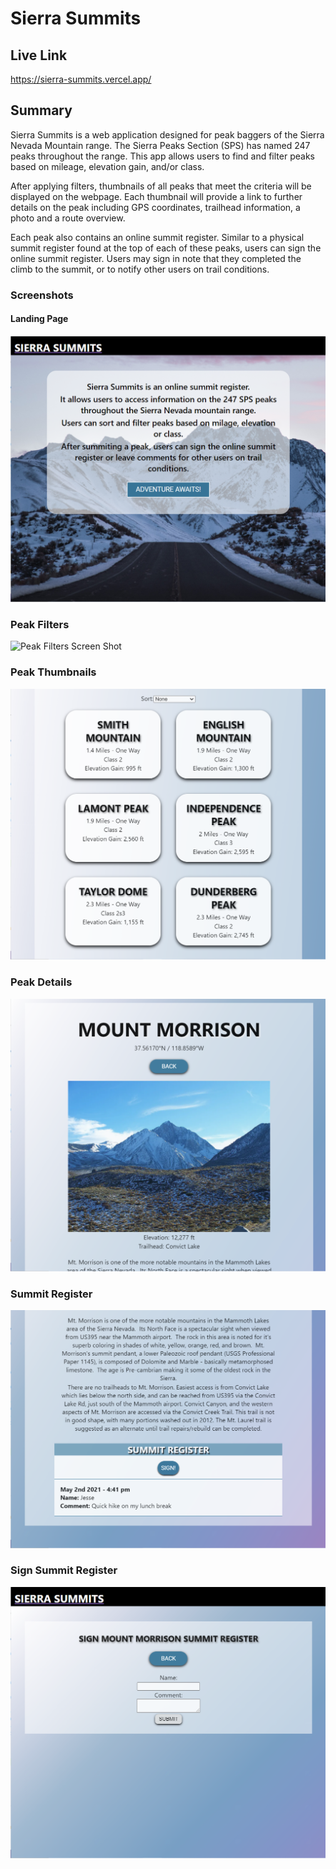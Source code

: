 # Sierra Summits

## Live Link

https://sierra-summits.vercel.app/

## Summary

Sierra Summits is a web application designed for peak baggers of the Sierra Nevada Mountain range. The Sierra Peaks Section (SPS) has named 247 peaks throughout the range. This app allows users to find and filter peaks based on mileage, elevation gain, and/or class.

After applying filters, thumbnails of all peaks that meet the criteria will be displayed on the webpage. Each thumbnail will provide a link to further details on the peak including GPS coordinates, trailhead information, a photo and a route overview. 

Each peak also contains an online summit register. Similar to a physical summit register found at the top of each of these peaks, users can sign the online summit register. Users may sign in note that they completed the climb to the summit, or to notify other users on trail conditions.

### Screenshots

#### Landing Page

![Home Page Screen Shot](./src/images/landingPage_screenshot.png?raw=true "Home Page")


### Peak Filters

![Peak Filters Screen Shot](./src/images/peakFilter_screenshot.png?raw=true "Filter Peaks Page")

### Peak Thumbnails

![Peak Thumbnails Screen Shot](./src/images/thumbnails_screenshot.png?raw=true "Filtered Peak Thumbnails")

### Peak Details

![Peak Details Screen Shot](./src/images/peak_screenshot.png?raw=true "Peak Details Page")

### Summit Register

![Peak Details Screen Shot](./src/images/summitRegister_screenshot.png?raw=true "Peak Summit Register")

### Sign Summit Register

![Peak Details Screen Shot](./src/images/addComment_screenshot.png?raw=true "Peak Summit Register")

